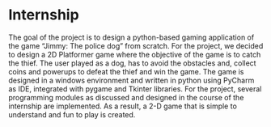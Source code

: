 # Internship
 The goal of the project is to design a python-based 
gaming application of the game “Jimmy: The police dog” from scratch. For the project, we 
decided to design a 2D Platformer game where the objective of the game is to catch the thief. 
The user played as a dog, has to avoid the obstacles and, collect coins and powerups to defeat 
the thief and win the game. The game is designed in a windows environment and written in 
python using PyCharm as IDE, integrated with pygame and Tkinter libraries. For the project, 
several programming modules as discussed and designed in the course of the internship are 
implemented. As a result, a 2-D game that is simple to understand and fun to play is created. 
